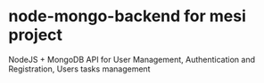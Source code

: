 # node-mongo-backend for mesi project

NodeJS + MongoDB API for User Management, Authentication and Registration, Users tasks management